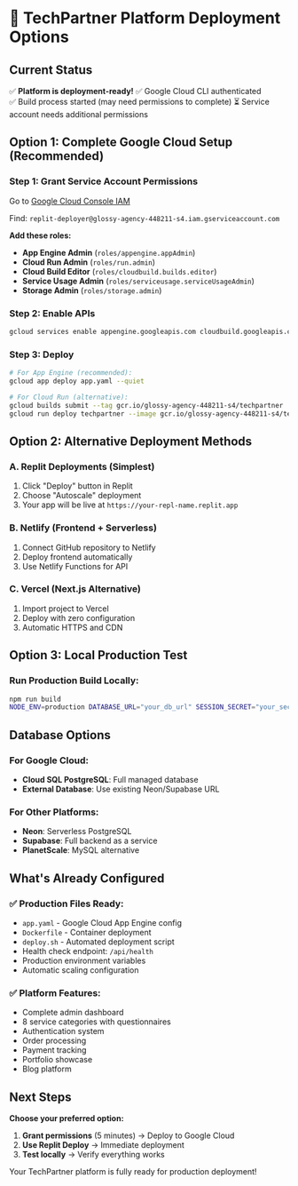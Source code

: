 # 🚀 TechPartner Platform Deployment Options

## Current Status
✅ **Platform is deployment-ready!**
✅ Google Cloud CLI authenticated  
✅ Build process started (may need permissions to complete)
⏳ Service account needs additional permissions

## Option 1: Complete Google Cloud Setup (Recommended)

### Step 1: Grant Service Account Permissions
Go to [Google Cloud Console IAM](https://console.cloud.google.com/iam-admin/iam?project=glossy-agency-448211-s4)

Find: `replit-deployer@glossy-agency-448211-s4.iam.gserviceaccount.com`

**Add these roles:**
- **App Engine Admin** (`roles/appengine.appAdmin`)
- **Cloud Run Admin** (`roles/run.admin`) 
- **Cloud Build Editor** (`roles/cloudbuild.builds.editor`)
- **Service Usage Admin** (`roles/serviceusage.serviceUsageAdmin`)
- **Storage Admin** (`roles/storage.admin`)

### Step 2: Enable APIs
```bash
gcloud services enable appengine.googleapis.com cloudbuild.googleapis.com run.googleapis.com
```

### Step 3: Deploy
```bash
# For App Engine (recommended):
gcloud app deploy app.yaml --quiet

# For Cloud Run (alternative):
gcloud builds submit --tag gcr.io/glossy-agency-448211-s4/techpartner .
gcloud run deploy techpartner --image gcr.io/glossy-agency-448211-s4/techpartner --platform managed --region us-central1 --allow-unauthenticated
```

## Option 2: Alternative Deployment Methods

### A. Replit Deployments (Simplest)
1. Click "Deploy" button in Replit
2. Choose "Autoscale" deployment
3. Your app will be live at `https://your-repl-name.replit.app`

### B. Netlify (Frontend + Serverless)
1. Connect GitHub repository to Netlify
2. Deploy frontend automatically
3. Use Netlify Functions for API

### C. Vercel (Next.js Alternative)
1. Import project to Vercel
2. Deploy with zero configuration
3. Automatic HTTPS and CDN

## Option 3: Local Production Test

### Run Production Build Locally:
```bash
npm run build
NODE_ENV=production DATABASE_URL="your_db_url" SESSION_SECRET="your_secret" node dist/index.js
```

## Database Options

### For Google Cloud:
- **Cloud SQL PostgreSQL**: Full managed database
- **External Database**: Use existing Neon/Supabase URL

### For Other Platforms:
- **Neon**: Serverless PostgreSQL
- **Supabase**: Full backend as a service
- **PlanetScale**: MySQL alternative

## What's Already Configured

### ✅ Production Files Ready:
- `app.yaml` - Google Cloud App Engine config
- `Dockerfile` - Container deployment
- `deploy.sh` - Automated deployment script
- Health check endpoint: `/api/health`
- Production environment variables
- Automatic scaling configuration

### ✅ Platform Features:
- Complete admin dashboard
- 8 service categories with questionnaires
- Authentication system
- Order processing
- Payment tracking
- Portfolio showcase
- Blog platform

## Next Steps

**Choose your preferred option:**

1. **Grant permissions** (5 minutes) → Deploy to Google Cloud
2. **Use Replit Deploy** → Immediate deployment
3. **Test locally** → Verify everything works

Your TechPartner platform is fully ready for production deployment!